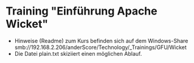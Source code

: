 # Training "Einführung Apache Wicket"

* Hinweise (Readme) zum Kurs befinden sich auf dem Windows-Share smb://192.168.2.206/anderScore/Technology/_Trainings/GFU/Wicket
* Die Datei plain.txt skiziiert einen möglichen Ablauf.